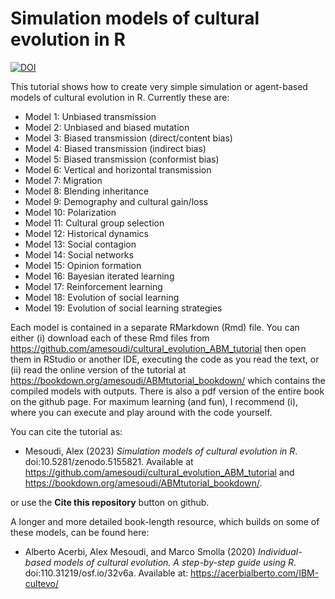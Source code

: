 # Simulation models of cultural evolution in R

[![DOI](https://zenodo.org/badge/144488138.svg)](https://zenodo.org/badge/latestdoi/144488138)

This tutorial shows how to create very simple simulation or agent-based models of cultural evolution in R. Currently these are:

* Model 1: Unbiased transmission
* Model 2: Unbiased and biased mutation
* Model 3: Biased transmission (direct/content bias)
* Model 4: Biased transmission (indirect bias)
* Model 5: Biased transmission (conformist bias)
* Model 6: Vertical and horizontal transmission
* Model 7: Migration
* Model 8: Blending inheritance
* Model 9: Demography and cultural gain/loss
* Model 10: Polarization
* Model 11: Cultural group selection
* Model 12: Historical dynamics
* Model 13: Social contagion
* Model 14: Social networks
* Model 15: Opinion formation
* Model 16: Bayesian iterated learning
* Model 17: Reinforcement learning
* Model 18: Evolution of social learning
* Model 19: Evolution of social learning strategies

Each model is contained in a separate RMarkdown (Rmd) file. You can either (i) download each of these Rmd files from https://github.com/amesoudi/cultural_evolution_ABM_tutorial then open them in RStudio or another IDE, executing the code as you read the text, or (ii) read the online version of the tutorial at https://bookdown.org/amesoudi/ABMtutorial_bookdown/ which contains the compiled models with outputs. There is also a pdf version of the entire book on the github page. For maximum learning (and fun), I recommend (i), where you can execute and play around with the code yourself.


You can cite the tutorial as:

* Mesoudi, Alex (2023) *Simulation models of cultural evolution in R*. doi:10.5281/zenodo.5155821. Available at https://github.com/amesoudi/cultural_evolution_ABM_tutorial and https://bookdown.org/amesoudi/ABMtutorial_bookdown/.

or use the **Cite this repository** button on github.


A longer and more detailed book-length resource, which builds on some of these models, can be found here:

* Alberto Acerbi, Alex Mesoudi, and Marco Smolla (2020) *Individual-based models of cultural evolution. A step-by-step guide using R*. doi:110.31219/osf.io/32v6a. Available at: https://acerbialberto.com/IBM-cultevo/
